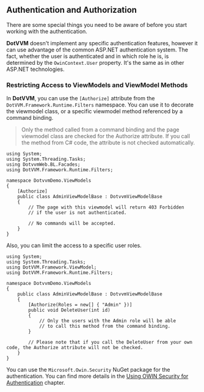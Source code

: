 ## Authentication and Authorization

There are some special things you need to be aware of before you start working 
with the authentication.

**DotVVM** doesn't implement any specific authentication features, however it 
can use advantage of the common ASP.NET authentication system. The fact, whether
the user is authenticated and in which role he is, is determined by the 
`OwinContext.User` property. It's the same as in other ASP.NET technologies.


### Restricting Access to ViewModels and ViewModel Methods

In **DotVVM**, you can use the `[Authorize]` attribute from the `DotVVM.Framework.Runtime.Filters` namespace. You can use it to decorate the viewmodel class, or a specific viewmodel method referenced by a command binding.

> Only the method called from a command binding and the page viewmodel class are checked for the Authorize attribute. If you call the method from C# code, the attribute is not checked automatically.

```CSHARP
using System;
using System.Threading.Tasks;
using DotvvmWeb.BL.Facades;
using DotVVM.Framework.Runtime.Filters;

namespace DotvvmDemo.ViewModels
{
    [Authorize]
    public class AdminViewModelBase : DotvvmViewModelBase
    {
        // The page with this viewmodel will return 403 Forbidden
        // if the user is not authenticated.

        // No commands will be accepted.
    }
}
```

Also, you can limit the access to a specific user roles.

```CSHARP
using System;
using System.Threading.Tasks;
using DotVVM.Framework.ViewModel;
using DotVVM.Framework.Runtime.Filters;

namespace DotvvmDemo.ViewModels
{
    public class AdminViewModelBase : DotvvmViewModelBase
    {
        [Authorize(Roles = new[] { "Admin" })]
        public void DeleteUser(int id)
        {
            // Only the users with the Admin role will be able
            // to call this method from the command binding.
        }

        // Please note that if you call the DeleteUser from your own code, the Authorize attribute will not be checked.
    }
}
```

You can use the `Microsoft.Owin.Security` NuGet package for the authentication. You can find more details in the 
[Using OWIN Security for Authentication](/docs/tutorials/advanced-owin-security/{branch}) chapter. 